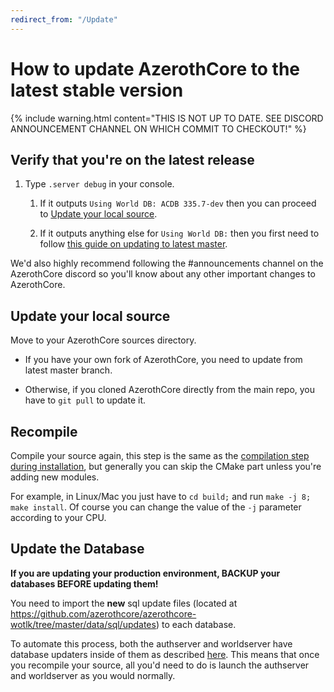 ```yaml
---
redirect_from: "/Update"
---
```


# How to update AzerothCore to the latest stable version


{% include warning.html content="THIS IS NOT UP TO DATE. SEE DISCORD ANNOUNCEMENT CHANNEL ON WHICH COMMIT TO CHECKOUT!" %}


## Verify that you're on the latest release

1. Type `.server debug` in your console.
  
    1. If it outputs `Using World DB: ACDB 335.7-dev` then you can proceed to [Update your local source](#update-your-local-source).
  
    1. If it outputs anything else for `Using World DB:` then you first need to follow [this guide on updating to latest master](upgrade-from-pre-3.0.0-to-latest-master).

We'd also highly recommend following the #announcements channel on the AzerothCore discord so you'll know about any other important changes to AzerothCore.

## Update your local source

Move to your AzerothCore sources directory.

- If you have your own fork of AzerothCore, you need to update from latest master branch.

- Otherwise, if you cloned AzerothCore directly from the main repo, you have to `git pull` to update it.

## Recompile

Compile your source again, this step is the same as the [compilation step during installation](Installation#3-compiling), but generally you can skip the CMake part unless you're adding new modules.

For example, in Linux/Mac you just have to `cd build;` and run `make -j 8; make install`. Of course you can change the value of the `-j` parameter according to your CPU.

## Update the Database

**If you are updating your production environment, BACKUP your databases BEFORE updating them!**

You need to import the **new** sql update files (located at https://github.com/azerothcore/azerothcore-wotlk/tree/master/data/sql/updates) to each database.

To automate this process, both the authserver and worldserver have database updaters inside of them as described [here](database-installation). This means that once you recompile your source, all you'd need to do is launch the authserver and worldserver as you would normally.

